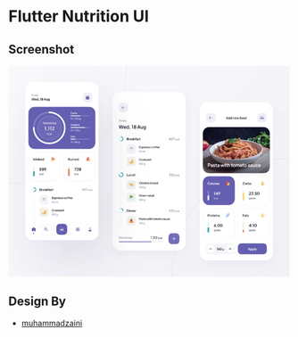 # Flutter Nutrition UI




## Screenshot

![App Screenshot](https://github.com/mahdinazmi/Flutter-Nutrition-UI/blob/main/screenshot.jpg)


## Design By

- [muhammadzaini](https://dribbble.com/muhammadzaini)
